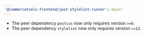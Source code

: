 ```yaml
---
'@commercetools-frontend/jest-stylelint-runner': major
---
```


- The peer dependency `postcss` now only requires version `>=8`.
- The peer dependency `stylelint` now only requires version `>=13`.
